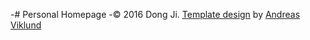 -# Personal Homepage
 -&copy; 2016 Dong Ji. <a href="http://andreasviklund.com/templates/origo/">Template design</a> by <a href="http://andreasviklund.com/">Andreas Viklund</a>
